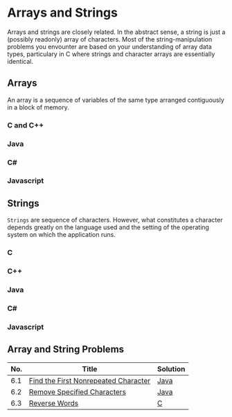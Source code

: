 # Arrays and Strings

Arrays and strings are closely related. In the abstract sense, a string is just a (possibly readonly) array of characters.
Most of the string-manipulation problems you envounter are based on your understanding of array data types, particulary in C where strings and character arrays are essentially identical.

## Arrays
An array is a sequence of variables of the same type arranged contiguously in a block of memory.

### C and C++

### Java

### C#

### Javascript

## Strings

`Strings` are sequence of characters. However, what constitutes a character depends greatly on the language used and the setting of the operating system on which the application runs.

### C

### C++

### Java

### C#

### Javascript

## Array and String Problems
|No.|Title|Solution|
|---|-----|--------|
|6.1|[Find the First Nonrepeated Character](find-first-nonrepeated)|[Java](find-first-nonrepeated/FindFirstNonrepeated.java)|
|6.2|[Remove Specified Characters](remove-specified-chars)|[Java](remove-specified-chars/RemoveSpecifiedChars.java)|
|6.3|[Reverse Words](reverse-words)|[C](reverse-wrords/reverse-words.c)|
